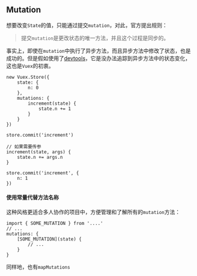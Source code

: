 ## Mutation  
想要改变`State`的值，只能通过提交`mutation`，对此，官方提出规则：  

> 提交`mutation`是更改状态的唯一方法，并且这个过程是同步的。  

事实上，即使在`mutation`中执行了异步方法，而且异步方法中修改了状态，也是成功的。但是假如使用了[devtools](https://chrome.google.com/webstore/detail/vuejs-devtools/nhdogjmejiglipccpnnnanhbledajbpd)，它是没办法追踪到异步方法中的状态变化，这也是`Vuex`的初衷。

	new Vuex.Store({
		state: {
			n: 0
		},
		mutations: {
			increment(state) {
				state.n += 1
			}
		}
	})

	store.commit('increment')

	// 如果需要传参
	increment(state, args) {
		state.n += args.n
	}

	store.commit('increment', {
		n: 1	
	})

#### 使用常量代替方法名称  
这种风格更适合多人协作的项目中，方便管理和了解所有的`mutation`方法：

	import { SOME_MUTATION } from '....'
	// ...
	mutations: {
		[SOME_MUTATION](state) {
			// ...
		}
	}

同样地，也有`mapMutations`